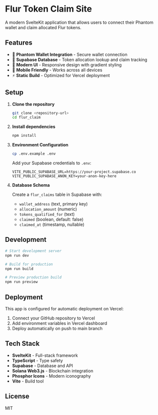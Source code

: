 # Flur Token Claim Site

A modern SvelteKit application that allows users to connect their Phantom wallet and claim allocated Flur tokens.

## Features

- 🔗 **Phantom Wallet Integration** - Secure wallet connection
- 💾 **Supabase Database** - Token allocation lookup and claim tracking  
- 🎨 **Modern UI** - Responsive design with gradient styling
- 📱 **Mobile Friendly** - Works across all devices
- ⚡ **Static Build** - Optimized for Vercel deployment

## Setup

1. **Clone the repository**
   ```bash
   git clone <repository-url>
   cd flur_claim
   ```

2. **Install dependencies**
   ```bash
   npm install
   ```

3. **Environment Configuration**
   ```bash
   cp .env.example .env
   ```
   
   Add your Supabase credentials to `.env`:
   ```
   VITE_PUBLIC_SUPABASE_URL=https://your-project.supabase.co
   VITE_PUBLIC_SUPABASE_ANON_KEY=your-anon-key-here
   ```

4. **Database Schema**
   
   Create a `flur_claims` table in Supabase with:
   - `wallet_address` (text, primary key)
   - `allocation_amount` (numeric)
   - `tokens_qualified_for` (text)
   - `claimed` (boolean, default: false)
   - `claimed_at` (timestamp, nullable)

## Development

```bash
# Start development server
npm run dev

# Build for production
npm run build

# Preview production build
npm run preview
```

## Deployment

This app is configured for automatic deployment on Vercel:

1. Connect your GitHub repository to Vercel
2. Add environment variables in Vercel dashboard
3. Deploy automatically on push to main branch

## Tech Stack

- **SvelteKit** - Full-stack framework
- **TypeScript** - Type safety
- **Supabase** - Database and API
- **Solana Web3.js** - Blockchain integration
- **Phosphor Icons** - Modern iconography
- **Vite** - Build tool

## License

MIT